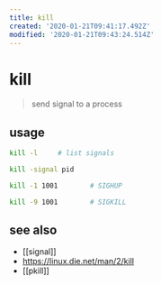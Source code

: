 ```yaml
---
title: kill
created: '2020-01-21T09:41:17.492Z'
modified: '2020-01-21T09:43:24.514Z'
---
```


# kill

> send signal to a process 

## usage
```sh
kill -l     # list signals

kill -signal pid

kill -1 1001        # SIGHUP

kill -9 1001        # SIGKILL
```
## see also
- [[signal]]
- https://linux.die.net/man/2/kill
- [[pkill]]
